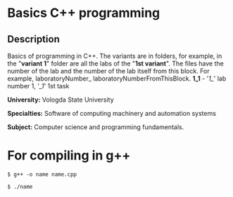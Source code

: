 # Basics C++ programming

## Description
Basics of programming in C++. The variants are in folders, for example, in the "**variant 1**" folder are 
all the labs of the "**1st variant**". The files have the number of the lab and the number of the lab itself 
from this block. For example, laboratoryNumber_ laboratoryNumberFromThisBlock. **1_1** - '*1_*' lab number 1, '*_1*' 1st task  

**University:** Vologda State University

**Specialties:** Software of computing machinery and automation systems

**Subject:** Computer science and programming fundamentals.



# For compiling in g++

`$ g++ -o name name.cpp`

`$ ./name`
